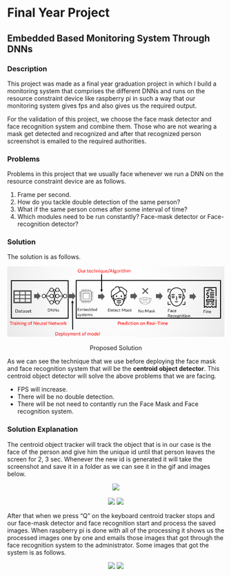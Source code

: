 # Final Year Project
## Embedded Based Monitoring System Through DNNs
### Description
This project was made as a final year graduation project in which I build a monitoring system that comprises the different DNNs and runs on the resource constraint device like raspberry pi in such a way that our monitoring system gives fps and also gives us the required output.

For the validation of this project, we choose the face mask detector and face recognition system and combine them. Those who are not wearing a mask get detected and recognized and after that recognized person screenshot is emailed to the required authorities.
### Problems
Problems in this project that we usually face whenever we run a DNN on the resource constraint device are as follows.
1) Frame per second.
2) How do you tackle double detection of the same person?
3) What if the same person comes after some interval of time?
4) Which modules need to be run constantly? Face-mask detector or Face-recognition detector?
### Solution
The solution is as follows.

<p align="center">
  <img src="Solution.png" />
</p>
<p align="center">
    Proposed Solution
</p>

As we can see the technique that we use before deploying the face mask and face recognition system that will be the **centroid object detector**. This centroid object detector will solve the above problems that we are facing.
- FPS will increase.
- There will be no double detection.
- There will be not need to contantly run the Face Mask and Face recognition system.

### Solution Explanation
The centroid object tracker will track the object that is in our case is the face of the person and give him the unique id until that person leaves the screen for 2, 3 sec. Whenever the new id is generated it will take the screenshot and save it in a folder as we can see it in the gif and images below.
<p align="center">
  <img src= "https://user-images.githubusercontent.com/46097990/155760556-09a94856-bf4b-451d-962e-88b87f75c961.gif" />
</p>

<p align="center">
  <img src="https://user-images.githubusercontent.com/46097990/155760166-c0589fb9-2cf1-4c41-9d2d-bac759520179.png" />
  <img src="https://user-images.githubusercontent.com/46097990/155760967-509ea381-aa67-4e41-b221-c486642df8fb.png"/>
</p>

After that when we press “Q” on the keyboard centroid tracker stops and our face-mask detector and face recognition start and process the saved images. When raspberry pi is done with all of the processing it shows us the processed images one by one and emails those images that got through the face recognition system to the administrator. Some images that got the system is as follows.

<p align="center">
  <img src="https://user-images.githubusercontent.com/46097990/155765659-6dbcb552-d1b4-4aa7-a7f8-b341330307ba.jpg" />
  <img src= "https://user-images.githubusercontent.com/46097990/155765665-25e65965-3967-4aee-bda8-ebbd3bbb1315.jpg" />
</p>





